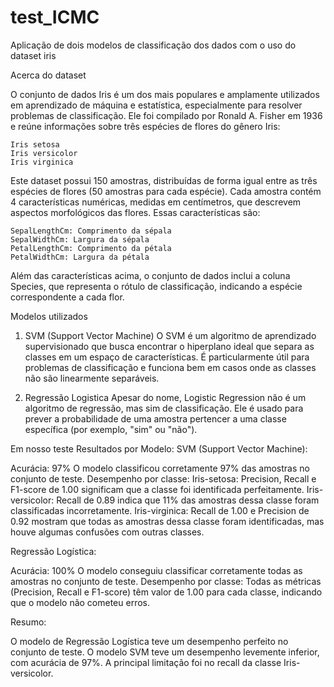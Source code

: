 # test_ICMC
Aplicação de dois modelos de classificação dos dados com o uso do dataset iris

Acerca do dataset

O conjunto de dados Iris é um dos mais populares e amplamente utilizados em aprendizado de máquina e estatística, especialmente para resolver problemas de classificação. Ele foi compilado por Ronald A. Fisher em 1936 e reúne informações sobre três espécies de flores do gênero Iris:

    Iris setosa
    Iris versicolor
    Iris virginica

Este dataset possui 150 amostras, distribuídas de forma igual entre as três espécies de flores (50 amostras para cada espécie). Cada amostra contém 4 características numéricas, medidas em centímetros, que descrevem aspectos morfológicos das flores. Essas características são:

    SepalLengthCm: Comprimento da sépala
    SepalWidthCm: Largura da sépala
    PetalLengthCm: Comprimento da pétala
    PetalWidthCm: Largura da pétala

Além das características acima, o conjunto de dados inclui a coluna Species, que representa o rótulo de classificação, indicando a espécie correspondente a cada flor.

Modelos utilizados

1. SVM (Support Vector Machine)
O SVM é um algoritmo de aprendizado supervisionado que busca encontrar o hiperplano ideal que separa as classes em um espaço de características.
É particularmente útil para problemas de classificação e funciona bem em casos onde as classes não são linearmente separáveis.

2. Regressão Logistica
Apesar do nome, Logistic Regression não é um algoritmo de regressão, mas sim de classificação.
Ele é usado para prever a probabilidade de uma amostra pertencer a uma classe específica (por exemplo, "sim" ou "não").

Em nosso teste 
Resultados por Modelo:
SVM (Support Vector Machine):

Acurácia: 97%
O modelo classificou corretamente 97% das amostras no conjunto de teste.
Desempenho por classe:
        Iris-setosa: Precision, Recall e F1-score de 1.00 significam que a classe foi identificada perfeitamente.
        Iris-versicolor: Recall de 0.89 indica que 11% das amostras dessa classe foram classificadas incorretamente.
        Iris-virginica: Recall de 1.00 e Precision de 0.92 mostram que todas as amostras dessa classe foram identificadas, mas houve algumas confusões com outras classes.

Regressão Logística:

Acurácia: 100%
O modelo conseguiu classificar corretamente todas as amostras no conjunto de teste.
Desempenho por classe:
        Todas as métricas (Precision, Recall e F1-score) têm valor de 1.00 para cada classe, indicando que o modelo não cometeu erros.

Resumo:

O modelo de Regressão Logística teve um desempenho perfeito no conjunto de teste.
O modelo SVM teve um desempenho levemente inferior, com acurácia de 97%. A principal limitação foi no recall da classe Iris-versicolor.
